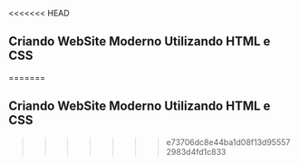 <<<<<<< HEAD
## Criando WebSite Moderno Utilizando HTML e CSS
=======
## Criando WebSite Moderno Utilizando HTML e CSS
>>>>>>> e73706dc8e44ba1d08f13d955572983d4fd1c833
